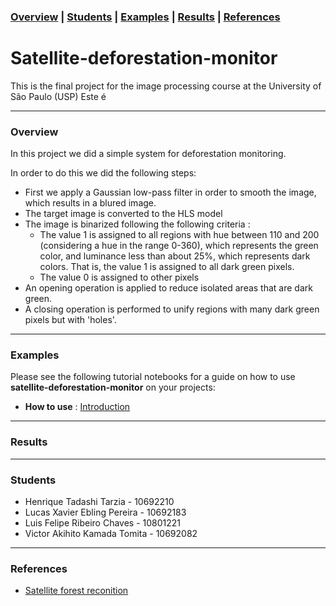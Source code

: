 ### [Overview](#overview) | [Students](#students) | [Examples](#examples) | [Results](results)  | [References](#references) 

# Satellite-deforestation-monitor

This is the final project for the image processing course at the University of São Paulo (USP)
Este é 


---
### Overview
In this project we did a simple system for deforestation monitoring.

In order to do this we did the following steps:
 - First we apply a Gaussian low-pass filter in order to smooth the image, which results in a blured image.
 - The target image is converted to the HLS model
 - The image is binarized following the following criteria :
   - The value 1 is assigned to all regions with hue between 110 and 200 (considering a hue in the range 0-360), which represents the green color, and luminance less than about 25%, which represents dark colors. That is, the value 1 is assigned to all dark green pixels.
   - The value 0 is assigned to other pixels
 - An opening operation is applied to reduce isolated areas that are dark green.
 - A closing operation is performed to unify regions with many dark green pixels but with 'holes'.

--- 
### Examples
Please see the following tutorial notebooks for a guide on how to use **satellite-deforestation-monitor** on your projects:
 - **How to use** : [Introduction](https://drive.google.com/drive/folders/1mP4s86rJRre1cNfXYY7-XOkVATl5tZIn)

---
### Results
  
---
### Students
  - Henrique Tadashi Tarzia - 10692210
  - Lucas Xavier Ebling Pereira - 10692183
  - Luis Felipe Ribeiro Chaves - 10801221 
  - Victor Akihito Kamada Tomita - 10692082
---

### References
 - [Satellite forest reconition](https://clouard.users.greyc.fr/Pantheon/experiments/forestarea-extraction/index-en.html)
